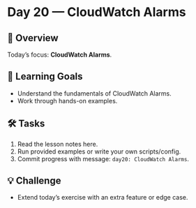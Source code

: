 # Day 20 — CloudWatch Alarms

## 📖 Overview
Today’s focus: **CloudWatch Alarms**.

## 🎯 Learning Goals
- Understand the fundamentals of CloudWatch Alarms.
- Work through hands-on examples.

## 🛠️ Tasks
1. Read the lesson notes here.
2. Run provided examples or write your own scripts/config.
3. Commit progress with message: `day20: CloudWatch Alarms`.

## 💡 Challenge
- Extend today’s exercise with an extra feature or edge case.
